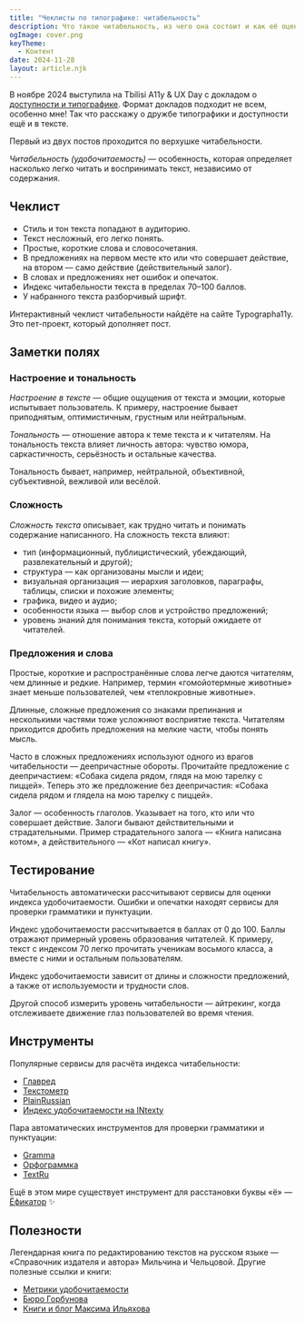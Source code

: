 ```yaml
---
title: "Чеклисты по типографике: читабельность"
description: Что такое читабельность, из чего она состоит и как её оценивать.
ogImage: cover.png
keyTheme:
  - Контент
date: 2024-11-28
layout: article.njk
---
```


В ноябре 2024 выступила на Tbilisi A11y & UX Day с докладом о [доступности и типографике](https://tatianafokina.github.io/talks/a11y-and-typography/). Формат докладов подходит не всем, особенно мне! Так что расскажу о дружбе типографики и доступности ещё и в тексте.

Первый из двух постов проходится по верхушке читабельности.

_Читабельность (удобочитаемость)_ — особенность, которая определяет насколько легко читать и воспринимать текст, независимо от содержания.

## Чеклист

- Стиль и тон текста попадают в аудиторию.
- Текст несложный, его легко понять.
- Простые, короткие слова и словосочетания.
- В предложениях на первом месте кто или что совершает действие, на втором — само действие (действительный залог).
- В словах и предложениях нет ошибок и опечаток.
- Индекс читабельности текста в пределах 70–100 баллов.
- У набранного текста разборчивый шрифт.

Интерактивный чеклист читабельности найдёте на сайте Typographa11y. Это пет-проект, который дополняет пост.

## Заметки полях

### Настроение и тональность

_Настроение в тексте_ — общие ощущения от текста и эмоции, которые испытывает пользователь. К примеру, настроение бывает приподнятым, оптимистичным, грустным или нейтральным.

_Тональность_ — отношение автора к теме текста и к читателям. На тональность текста влияет личность автора: чувство юмора, саркастичность, серьёзность и остальные качества.

Тональность бывает, например, нейтральной, объективной, субъективной, вежливой или весёлой.

### Сложность

_Сложность текста_ описывает, как трудно читать и понимать содержание написанного. На сложность текста влияют:

- тип (информационный, публицистический, убеждающий, развлекательный и другой);
- структура — как организованы мысли и идеи;
- визуальная организация — иерархия заголовков, параграфы, таблицы, списки и похожие элементы;
- графика, видео и аудио;
- особенности языка — выбор слов и устройство предложений;
- уровень знаний для понимания текста, который ожидаете от читателей.

### Предложения и слова

Простые, короткие и распространённые слова легче даются читателям, чем длинные и редкие. Например, термин «гомойотермные животные» знает меньше пользователей, чем «теплокровные животные».

Длинные, сложные предложения со знаками препинания и несколькими частями тоже усложняют восприятие текста. Читателям приходится дробить предложения на мелкие части, чтобы понять мысль.

Часто в сложных предложениях используют одного из врагов читабельности — деепричастные обороты. Прочитайте предложение с деепричастием: «Собака сидела рядом, глядя на мою тарелку с пиццей». Теперь это же предложение без деепричастия: «Собака сидела рядом и глядела на мою тарелку с пиццей».

Залог — особенность глаголов. Указывает на того, кто или что совершает действие. Залоги бывают действительными и страдательными. Пример страдательного залога — «Книга написана котом», а действительного — «Кот написал книгу».

## Тестирование

Читабельность автоматически рассчитывают сервисы для оценки индекса удобочитаемости. Ошибки и опечатки находят сервисы для проверки грамматики и пунктуации.

Индекс удобочитаемости рассчитывается в баллах от 0 до 100. Баллы отражают примерный уровень образования читателей. К примеру, текст с индексом 70 легко прочитать ученикам восьмого класса, а вместе с ними и остальным пользователям.

Индекс удобочитаемости зависит от длины и сложности предложений, а также от используемости и трудности слов.

Другой способ измерить уровень читабельности — айтрекинг, когда отслеживаете движение глаз пользователей во время чтения.

## Инструменты

Популярные сервисы для расчёта индекса читабельности:

- [Главред](https://glvrd.ru)
- [Текстометр](https://textometr.ru)
- [PlainRussian](https://www.plainrussian.ru)
- [Индекс удобочитаемости на INtexty](https://intexty.com/chitabelnost-teksta/)

Пара автоматических инструментов для проверки грамматики и пунктуации:

- [Gramma](https://caderek.github.io/gramma/)
- [Орфограммка](https://orfogrammka.ru/)
- [TextRu](https://text.ru/spelling/)

Ещё в этом мире существует инcтрумент для расстановки буквы «ё» — [Ёфикатор](https://textometr.ru/yoficator/) ✨

## Полезности

Легендарная книга по редактированию текстов на русском языке — «Справочник издателя и автора» Мильчина и Чельцовой. Другие полезные ссылки и книги:

- [Метрики удобочитаемости](https://docs.documenterra.ru/articles/#!manual/metriki-udobochitayemosti/)
- [Бюро Горбунова](https://bureau.ru)
- [Книги и блог Максима Ильяхова](https://maximilyahov.ru)
